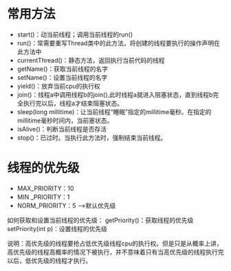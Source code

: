 # 常用方法
 * start()：动当前线程；调用当前线程的run()
 * run()：常需要重写Thread类中的此方法，将创建的线程要执行的操作声明在此方法中
 * currentThread()：静态方法，返回执行当前代码的线程
 * getName()：获取当前线程的名字
 * setName()：设置当前线程的名字
 * yield()：放弃当前cpu的执行权
 * join()：线程a中调用线程b的join(),此时线程a就进入阻塞状态，直到线程b完全执行完以后，线程a才结束阻塞状态。
 * sleep(long millitime)：让当前线程“睡眠”指定的millitime毫秒。在指定的millitime毫秒时间内，当前塞状态。
 * isAlive()：判断当前线程是否存活
 * stop()：已过时。当执行此方法时，强制结束当前线程。
# 线程的优先级
* MAX_PRIORITY：10
* MIN _PRIORITY：1
* NORM_PRIORITY：5  -->默认优先级

如何获取和设置当前线程的优先级：
getPriority()：获取线程的优先级
setPriority(int p)：设置线程的优先级

说明：高优先级的线程要抢占低优先级线程cpu的执行权。但是只是从概率上讲，高优先级的线程高概率的情况下被执行，并不意味着只有当高优先级的线程执行完以后，低优先级的线程才执行。